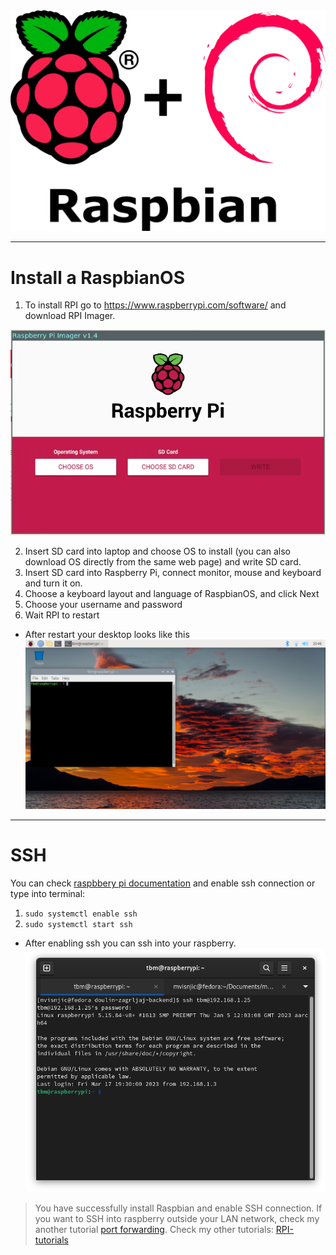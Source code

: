 <div align="center"><img src="./src/raspian2.webp" alt="raspbian-logo" /></div>

---

# Install a RaspbianOS

1. To install RPI go to https://www.raspberrypi.com/software/ and download RPI Imager.

<div align="center"><img src="./src/imager.webp" alt="imager-photo" /></div>

2. Insert SD card into laptop and choose OS to install (you can also download OS directly from the same web page) and write SD card.
3. Insert SD card into Raspberry Pi, connect monitor, mouse and keyboard and turn it on.
4. Choose a keyboard layout and language of RaspbianOS, and click Next
5. Choose your username and password
6. Wait RPI to restart

- After restart your desktop looks like this
  <div align="center"><img src="./src/desktop-screenshot.png" alt="desktop-screenshot" /></div>

---

# SSH

You can check [raspbbery pi documentation](https://www.raspberrypi.com/documentation/computers/remote-access.html#setting-up-an-ssh-server) and enable ssh connection or type into terminal:

1. `sudo systemctl enable ssh`
2. `sudo systemctl start ssh`

- After enabling ssh you can ssh into your raspberry.
  <div align="center"><img src="./src/ssh-connection.png" alt="ssh-connection" /></div>

> You have successfully install Raspbian and enable SSH connection. If you want to SSH into raspberry outside your LAN network, check my another tutorial [port forwarding](https://github.com/mvisnjic/RPI-tutorials/tree/main/port-forwarding).
> Check my other tutorials: [RPI-tutorials](https://github.com/mvisnjic/RPI-tutorials#readme)
